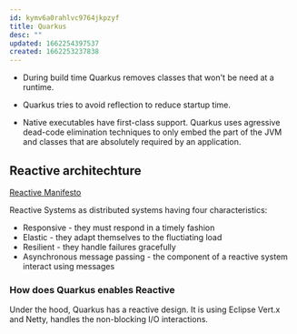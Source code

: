 ```yaml
---
id: kymv6a0rahlvc9764jkpzyf
title: Quarkus
desc: ""
updated: 1662254397537
created: 1662253237838
---
```


- During build time Quarkus removes classes that won't be need at a runtime.

- Quarkus tries to avoid reflection to reduce startup time.

- Native executables have first-class support. Quarkus uses agressive dead-code elimination techniques to only embed the part of the JVM and classes that
  are absolutely required by an application.

## Reactive architechture

[Reactive Manifesto](https://www.reactivemanifesto.org/)

Reactive Systems as distributed systems having four characteristics:

- Responsive - they must respond in a timely fashion
- Elastic - they adapt themselves to the fluctiating load
- Resilient - they handle failures gracefully
- Asynchronous message passing - the component of a reactive system interact using messages

### How does Quarkus enables Reactive

Under the hood, Quarkus has a reactive design. It is using Eclipse Vert.x and Netty, handles the non-blocking I/O interactions.
